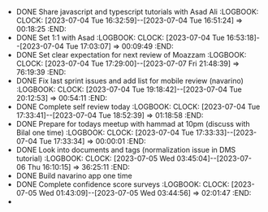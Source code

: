 - DONE Share javascript and typescript tutorials with Asad Ali
  :LOGBOOK:
  CLOCK: [2023-07-04 Tue 16:32:59]--[2023-07-04 Tue 16:51:24] =>  00:18:25
  :END:
- DONE Set 1:1 with Asad
  :LOGBOOK:
  CLOCK: [2023-07-04 Tue 16:53:18]--[2023-07-04 Tue 17:03:07] =>  00:09:49
  :END:
- DONE Set clear expectation for next review of Moazzam
  :LOGBOOK:
  CLOCK: [2023-07-04 Tue 17:29:00]--[2023-07-07 Fri 21:48:39] =>  76:19:39
  :END:
- DONE Fix last sprint issues and add list for mobile review (navarino)
  :LOGBOOK:
  CLOCK: [2023-07-04 Tue 19:18:42]--[2023-07-04 Tue 20:12:53] =>  00:54:11
  :END:
- DONE Complete self review today
  :LOGBOOK:
  CLOCK: [2023-07-04 Tue 17:33:41]--[2023-07-04 Tue 18:52:39] =>  01:18:58
  :END:
- DONE Prepare for todays meetup with hammad at 10pm (discuss with Bilal one  time)
  :LOGBOOK:
  CLOCK: [2023-07-04 Tue 17:33:33]--[2023-07-04 Tue 17:33:34] =>  00:00:01
  :END:
- DONE Look into documents and tags (normalization issue in DMS tutorial)
  :LOGBOOK:
  CLOCK: [2023-07-05 Wed 03:45:04]--[2023-07-06 Thu 16:10:15] =>  36:25:11
  :END:
- DONE Build navarino app one time
- DONE Complete confidence score surveys
  :LOGBOOK:
  CLOCK: [2023-07-05 Wed 01:43:09]--[2023-07-05 Wed 03:44:56] =>  02:01:47
  :END:
-
